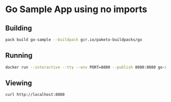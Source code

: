# Go Sample App using no imports

## Building

```bash
pack build go-sample --buildpack gcr.io/paketo-buildpacks/go
```

## Running

```bash
docker run --interactive --tty --env PORT=8080 --publish 8080:8080 go-sample
```

## Viewing

```bash
curl http://localhost:8080
```
